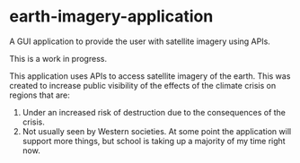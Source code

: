 # earth-imagery-application
A GUI application to provide the user with satellite imagery using APIs. 

This is a work in progress. 

This application uses APIs to access satellite imagery of the earth. 
This was created to increase public visibility of the effects of the climate crisis on regions that are: 

  1. Under an increased risk of destruction due to the consequences of the crisis.
  2. Not usually seen by Western societies. 
At some point the application will support more things, but school is taking up a majority of my time right now. 
